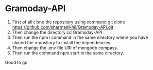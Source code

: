 # Gramoday-API

1. First of all clone the repository using command git clone https://github.com/sharmanikhil/Gramoday-API.git
2. Then change the directory cd Gramoday-API .
3. Then run the npm i command in the same directory where you have cloned the repository to install the dependencies.
4. Then change the .env file URI of mongodb compass.
5. Then run the command npm start in the same directory.


Good to go
